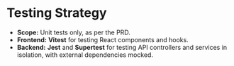 # Testing Strategy

*   **Scope:** Unit tests only, as per the PRD.
*   **Frontend:** **Vitest** for testing React components and hooks.
*   **Backend:** **Jest** and **Supertest** for testing API controllers and services in isolation, with external dependencies mocked.
